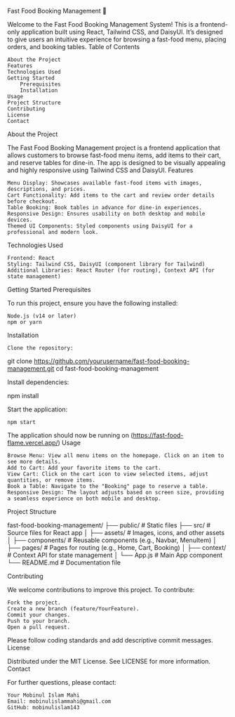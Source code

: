 Fast Food Booking Management 🍔

Welcome to the Fast Food Booking Management System! This is a frontend-only application built using React, Tailwind CSS, and DaisyUI. It’s designed to give users an intuitive experience for browsing a fast-food menu, placing orders, and booking tables.
Table of Contents

    About the Project
    Features
    Technologies Used
    Getting Started
        Prerequisites
        Installation
    Usage
    Project Structure
    Contributing
    License
    Contact

About the Project

The Fast Food Booking Management project is a frontend application that allows customers to browse fast-food menu items, add items to their cart, and reserve tables for dine-in. The app is designed to be visually appealing and highly responsive using Tailwind CSS and DaisyUI.
Features

    Menu Display: Showcases available fast-food items with images, descriptions, and prices.
    Cart Functionality: Add items to the cart and review order details before checkout.
    Table Booking: Book tables in advance for dine-in experiences.
    Responsive Design: Ensures usability on both desktop and mobile devices.
    Themed UI Components: Styled components using DaisyUI for a professional and modern look.

Technologies Used

    Frontend: React
    Styling: Tailwind CSS, DaisyUI (component library for Tailwind)
    Additional Libraries: React Router (for routing), Context API (for state management)

Getting Started
Prerequisites

To run this project, ensure you have the following installed:

    Node.js (v14 or later)
    npm or yarn

Installation

    Clone the repository:

git clone https://github.com/yourusername/fast-food-booking-management.git
cd fast-food-booking-management

Install dependencies:

npm install

Start the application:

    npm start

The application should now be running on (https://fast-food-flame.vercel.app/)
Usage

    Browse Menu: View all menu items on the homepage. Click on an item to see more details.
    Add to Cart: Add your favorite items to the cart.
    View Cart: Click on the cart icon to view selected items, adjust quantities, or remove items.
    Book a Table: Navigate to the "Booking" page to reserve a table.
    Responsive Design: The layout adjusts based on screen size, providing a seamless experience on both mobile and desktop.

Project Structure

fast-food-booking-management/
├── public/                # Static files
├── src/                   # Source files for React app
│   ├── assets/            # Images, icons, and other assets
│   ├── components/        # Reusable components (e.g., Navbar, MenuItem)
│   ├── pages/             # Pages for routing (e.g., Home, Cart, Booking)
│   ├── context/           # Context API for state management
│   └── App.js             # Main App component
└── README.md              # Documentation file

Contributing

We welcome contributions to improve this project. To contribute:

    Fork the project.
    Create a new branch (feature/YourFeature).
    Commit your changes.
    Push to your branch.
    Open a pull request.

Please follow coding standards and add descriptive commit messages.
License

Distributed under the MIT License. See LICENSE for more information.
Contact

For further questions, please contact:

    Your Mobinul Islam Mahi
    Email: mobinulislammahi@gmail.com
    GitHub: mobinulislam143
